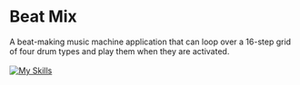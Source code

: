 # Beat Mix

A beat-making music machine application that can loop over a 16-step grid of four drum types and play them when they are activated. 
<br><br>
[![My Skills](https://skills.thijs.gg/icons?i=html,css,js)](https://skills.thijs.gg)

